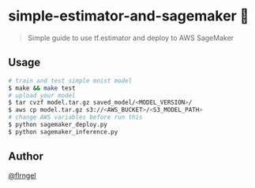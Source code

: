# simple-estimator-and-sagemaker 👋

> Simple guide to use tf.estimator and deploy to AWS SageMaker

## Usage

```sh
# train and test simple mnist model
$ make && make test
# upload your model
$ tar cvzf model.tar.gz saved_model/<MODEL_VERSION>/
$ aws cp model.tar.gz s3://<AWS_BUCKET>/<S3_MODEL_PATH>
# change AWS variables before run this
$ python sagemaker_deploy.py
$ python sagemaker_inference.py
```

## Author

[@flrngel](https://github.com/flrngel)
